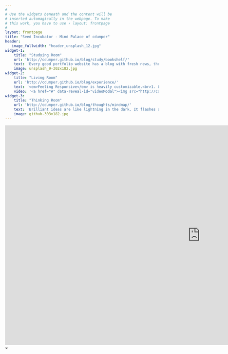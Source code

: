 ```yaml
---
#
# Use the widgets beneath and the content will be
# inserted automagically in the webpage. To make
# this work, you have to use › layout: frontpage
#
layout: frontpage
title: "Seed Incubator - Mind Palace of cdumper"
header:
   image_fullwidth: "header_unsplash_12.jpg"
widget-1:
    title: "Studying Room"
    url: 'http://cdumper.github.io/blog/study/bookshelf/'
    text: 'Every good portfolio website has a blog with fresh news, thoughts and develop&shy;ments of your activities. <em>Feeling Responsive</em> offers you a fully functional blog with an archive page to give readers a quick overview of all your posts.'
    image: unsplash_9-302x182.jpg
widget-2:
    title: "Living Room"
    url: 'http://cdumper.github.io/blog/experience/'
    text: '<em>Feeling Responsive</em> is heavily customizable.<br>1. Language-Support :)<br>2. Optimized for speed and it&#39;s responsive.<br>3. Built on <a href="http://foundation.zurb.com/">Foundation Framework</a>.<br>4. Seven different Headers.<br>5. Customizable navigation, footer,...'
    video: '<a href="#" data-reveal-id="videoModal"><img src="http://cdumper.github.io/blog/images/start-video-feeling-responsive-302x182.jpg" width="302" height="182" alt=""></a>'
widget-3:
    title: "Thinking Room"
    url: 'http://cdumper.github.io/blog/thoughts/mindmap/'
    text: 'Brilliant ideas are like lightning in the dark. It flashes as well as lighten up the world. Good ideas worth being recorded and further spreading. Proactive thinking makes human differ in animals, structured thinking gives them the key to improve.'
    image: github-303x182.jpg
---
```



<div id="videoModal" class="reveal-modal large" data-reveal="">
  <div class="flex-video widescreen vimeo" style="display: block;">
    <iframe width="1280" height="720" src="https://www.youtube.com/embed/3b5zCFSmVvU" frameborder="0" allowfullscreen></iframe>
  </div>
  <a class="close-reveal-modal">&#215;</a>
</div>
